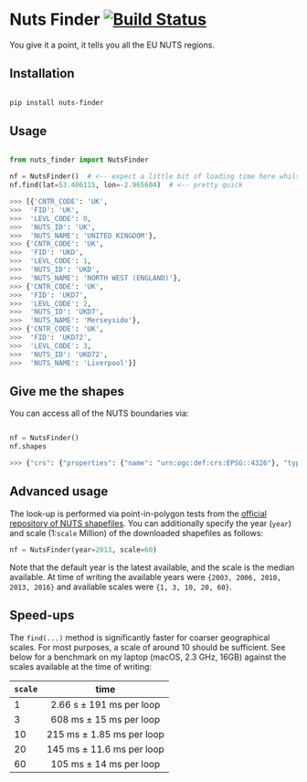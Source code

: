 # Nuts Finder [![Build Status](https://travis-ci.com/nestauk/nuts_finder.svg?branch=master)](https://travis-ci.com/nestauk/nuts_finder)

You give it a point, it tells you all the EU NUTS regions.

## Installation

```bash

pip install nuts-finder
```

## Usage

```python

from nuts_finder import NutsFinder

nf = NutsFinder()  # <-- expect a little bit of loading time here whilst it downloads some shapefiles
nf.find(lat=53.406115, lon=-2.965604)  # <-- pretty quick

>>> [{'CNTR_CODE': 'UK',
>>>  'FID': 'UK',
>>>  'LEVL_CODE': 0,
>>>  'NUTS_ID': 'UK',
>>>  'NUTS_NAME': 'UNITED KINGDOM'},
>>> {'CNTR_CODE': 'UK',
>>>  'FID': 'UKD',
>>>  'LEVL_CODE': 1,
>>>  'NUTS_ID': 'UKD',
>>>  'NUTS_NAME': 'NORTH WEST (ENGLAND)'},
>>> {'CNTR_CODE': 'UK',
>>>  'FID': 'UKD7',
>>>  'LEVL_CODE': 2,
>>>  'NUTS_ID': 'UKD7',
>>>  'NUTS_NAME': 'Merseyside'},
>>> {'CNTR_CODE': 'UK',
>>>  'FID': 'UKD72',
>>>  'LEVL_CODE': 3,
>>>  'NUTS_ID': 'UKD72',
>>>  'NUTS_NAME': 'Liverpool'}]
```

## Give me the shapes

You can access all of the NUTS boundaries via:

```python

nf = NutsFinder()
nf.shapes

>>> {"crs": {"properties": {"name": "urn:ogc:def:crs:EPSG::4326"}, "type": "name"}, "features": [{"geometry": {"coordinates": [[[16.107, 50.662], [16.333, 50.592], [16.58, 50.143], [15.438, 50.11], [15.147, 50.523], [15.42, 50.5], [15.584, 50.627], [15.535, 50.779], [16.107, 50.662]]], "type": "Polygon"}, "id": "CZ052", "properties": {"CNTR_CODE": "CZ", "FID": "CZ052", "LEVL_CODE": 3, "NUTS_ID": "CZ052", "NUTS_NAME": "Kr\\u00e1lov\\u00e9hradeck\\u00fd kraj"}, "type": "Feature"}, ...}
```

## Advanced usage

The look-up is performed via point-in-polygon tests from the [official repository of NUTS shapefiles](https://ec.europa.eu/eurostat/web/gisco/geodata/reference-data/administrative-units-statistical-units/nuts). You can additionally specify the year (`year`) and scale (1:`scale` Million) of the downloaded shapefiles as follows:

```python
nf = NutsFinder(year=2013, scale=60)
```

Note that the default year is the latest available, and the scale is the median available. At time of writing the available years were `{2003, 2006, 2010, 2013, 2016}` and available scales were `{1, 3, 10, 20, 60}`.

## Speed-ups

The `find(...)` method is significantly faster for coarser geographical scales. For most purposes, a scale of around 10 should be sufficient. See below for a benchmark on my laptop (macOS, 2.3 GHz, 16GB) against the scales available at the time of writing:

| `scale`  | time                      |
| ---------|:-------------------------:|
| 1        | 2.66 s ± 191 ms per loop  |
| 3        | 608 ms ± 15 ms per loop   |
| 10       | 215 ms ± 1.85 ms per loop |
| 20       | 145 ms ± 11.6 ms per loop |
| 60       | 105 ms ± 14 ms per loop   |
